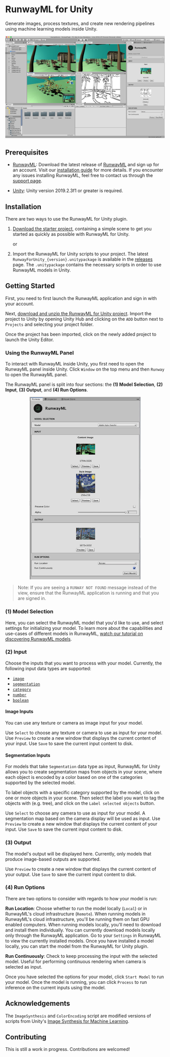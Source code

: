 # RunwayML for Unity

Generate images, process textures, and create new rendering pipelines using machine learning models inside Unity.

![RunwayML for Unity](images/runway_for_unity_screenshot.jpg)

## Prerequisites

* [RunwayML](https://runwayml.com/): Download the latest release of [RunwayML](https://runwayml.com/download) and sign up for an account. Visit our [installation guide](https://learn.runwayml.com/#/getting-started/installation) for more details. If you encounter any issues installing RunwayML, feel free to contact us through the [support page](https://support.runwayml.com).

* [Unity](https://unity3d.com/get-unity): Unity version 2019.2.3f1 or greater is required.

## Installation

There are two ways to use the RunwayML for Unity plugin.

1) [Download the starter project](https://github.com/runwayml/unity-plugin/archive/master.zip), containing a simple scene to get you started as quickly as possible with RunwayML for Unity. 
   
    or

2) Import the RunwayML for Unity scripts to your project. The latest `RunwayForUnity_{version}.unitypackage` is available in the [releases](https://github.com/runwayml/unity-plugin/releases) page. The `.unitypackage` contains the necessary scripts in order to use RunwayML models in Unity.

## Getting Started

First, you need to first launch the RunwayML application and sign in with your account.

Next, [download and unzip the RunwayML for Unity project](https://github.com/runwayml/unity-plugin/archive/master.zip). Import the project to Unity by opening Unity Hub and clicking on the `ADD` button next to `Projects` and selecting your project folder.

Once the project has been imported, click on the newly added project to launch the Unity Editor.

### Using the RunwayML Panel

To interact with RunwayML inside Unity, you first need to open the RunwayML panel inside Unity. Click `Window` on the top menu and then `Runway` to open the RunwayML panel.

The RunwayML panel is split into four sections: the **(1) Model Selection**, **(2) Input**, **(3) Output**, and **(4) Run Options**.

<a href="#" target='_self' >
  <p align="center">
    <img src="images/runway_panel.jpg" width=350/>
  </p>
</a>

> Note: If you are seeing a `RUNWAY NOT FOUND` message instead of the view, ensure that the RunwayML application is running and that you are signed in.

### (1) Model Selection

Here, you can select the RunwayML model that you'd like to use, and select settings for initializing your model. To learn more about the capabilities and use-cases of different models in RunwayML, [watch our tutorial on discovering RunwayML models](https://www.youtube.com/watch?v=ePIRExcanjg).

### (2) Input

Choose the inputs that you want to process with your model. Currently, the following input data types are supported:

* [`image`](https://sdk.runwayml.com/en/latest/data_types.html#runway.data_types.image)
* [`segmentation`](https://sdk.runwayml.com/en/latest/data_types.html#runway.data_types.segmentation)
* [`category`](https://sdk.runwayml.com/en/latest/data_types.html#runway.data_types.category)
* [`number`](https://sdk.runwayml.com/en/latest/data_types.html#runway.data_types.number)
* [`boolean`](https://sdk.runwayml.com/en/latest/data_types.html#runway.data_types.boolean)

#### Image Inputs

You can use any texture or camera as image input for your model. 

Use `Select` to choose any texture or camera to use as input for your model. 
Use `Preview` to create a new window that displays the current content of your input. 
Use `Save` to save the current input content to disk.

#### Segmentation Inputs

For models that take `Segmentation` data type as input, RunwayML for Unity allows you to create segmentation maps from objects in your scene, where each object is encoded by a color based on one of the categories supported by the selected model.

To label objects with a specific category supported by the model, click on one or more objects in your scene. Then select the label you want to tag the objects with (e.g. tree), and click on the `Label selected objects` button. 

Use `Select` to choose any camera to use as input for your model. A segmentation map based on the camera display will be used as input.
Use `Preview` to create a new window that displays the current content of your input. 
Use `Save` to save the current input content to disk.

### (3) Output

The model's output will be displayed here. Currently, only models that produce image-based outputs are supported.

Use `Preview` to create a new window that displays the current content of your output. 
Use `Save` to save the current input content to disk.

### (4) Run Options

There are two options to consider with regards to how your model is run:

**Run Location**: Choose whether to run the model locally (`Local`) or in RunwayML's cloud infrastructure (`Remote`). When running models in RunwayML's cloud infrastructure, you'll be running them on fast GPU enabled computers. When running models locally, you'll need to download and install them individually. You can currently download models locally only through the RunwayML application. Go to your `Settings` in RunwayML to view the currently installed models. Once you have installed a model locally, you can start the model from the RunwayML for Unity plugin.

**Run Continuously**: Check to keep processing the input with the selected model. Useful for performing continuous rendering when camera is selected as input.

Once you have selected the options for your model, click `Start Model` to run your model. Once the model is running, you can click `Process` to run inference on the current inputs using the model.

## Acknowledgements

The `ImageSynthesis` and `ColorEncoding` script are modified versions of scripts from Unity's [Image Synthesis for Machine Learning](https://bitbucket.org/Unity-Technologies/ml-imagesynthesis/src/master/).

## Contributing

This is still a work in progress. Contributions are welcomed!
